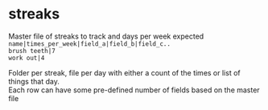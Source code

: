 # streaks

Master file of streaks to track and days per week expected
`name|times_per_week|field_a|field_b|field_c..`  
`brush teeth|7`  
`work out|4`  


Folder per streak, file per day with either a count of the times or list of things that day.  
Each row can have some pre-defined number of fields based on the master file
